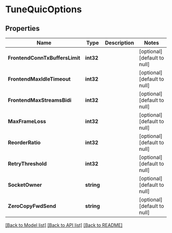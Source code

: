 # TuneQuicOptions

## Properties
Name | Type | Description | Notes
------------ | ------------- | ------------- | -------------
**FrontendConnTxBuffersLimit** | **int32** |  | [optional] [default to null]
**FrontendMaxIdleTimeout** | **int32** |  | [optional] [default to null]
**FrontendMaxStreamsBidi** | **int32** |  | [optional] [default to null]
**MaxFrameLoss** | **int32** |  | [optional] [default to null]
**ReorderRatio** | **int32** |  | [optional] [default to null]
**RetryThreshold** | **int32** |  | [optional] [default to null]
**SocketOwner** | **string** |  | [optional] [default to null]
**ZeroCopyFwdSend** | **string** |  | [optional] [default to null]

[[Back to Model list]](../README.md#documentation-for-models) [[Back to API list]](../README.md#documentation-for-api-endpoints) [[Back to README]](../README.md)


